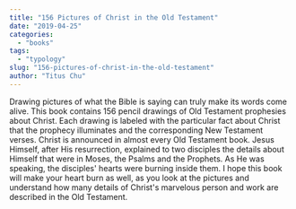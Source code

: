 ```yaml
---
title: "156 Pictures of Christ in the Old Testament"
date: "2019-04-25"
categories: 
  - "books"
tags: 
  - "typology"
slug: "156-pictures-of-christ-in-the-old-testament"
author: "Titus Chu"
---
```


Drawing pictures of what the Bible is saying can truly make its words come alive. This book contains 156 pencil drawings of Old Testament prophesies about Christ. Each drawing is labeled with the particular fact about Christ that the prophecy illuminates and the corresponding New Testament verses. Christ is announced in almost every Old Testament book. Jesus Himself, after His resurrection, explained to two disciples the details about Himself that were in Moses, the Psalms and the Prophets. As He was speaking, the disciples' hearts were burning inside them. I hope this book will make your heart burn as well, as you look at the pictures and understand how many details of Christ's marvelous person and work are described in the Old Testament.
